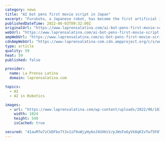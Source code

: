 ```yaml
---
category: news
title: "AI bot pens first movie script in Japan"
excerpt: "Furukoto, a Japanese robot, has become the first artificial intelligence machine to write a script for a short movie. “Boy Sprouted”, a 26-minute short, was unveiled at the Short Shorts Film Festival & Asia which this year explores the theme of meta-cinema."
publishedDateTime: 2022-06-03T09:32:00Z
originalUrl: "https://www.laprensalatina.com/ai-bot-pens-first-movie-script-in-japan/"
webUrl: "https://www.laprensalatina.com/ai-bot-pens-first-movie-script-in-japan/"
ampWebUrl: "https://www.laprensalatina.com/ai-bot-pens-first-movie-script-in-japan/amp/"
cdnAmpWebUrl: "https://www-laprensalatina-com.cdn.ampproject.org/c/s/www.laprensalatina.com/ai-bot-pens-first-movie-script-in-japan/amp/"
type: article
quality: 59
heat: 59
published: false

provider:
  name: La Prensa Latina
  domain: laprensalatina.com

topics:
  - AI
  - AI in Robotics

images:
  - url: "https://www.laprensalatina.com/wp-content/uploads/2022/06/1832ce2107b3ad00ae7948ce264b64f066fad019w-1024x540.jpg"
    width: 1024
    height: 540
    isCached: true

secured: "41auM7w7zCkDFbo7t3x1iF9uWjyHy6oJXUXHiV/pJWsFo6yVk8qKIvTw75FHTY/Gu69axLuU0fe40s1rDzspiVgpoZ76d3thE5RsiW6F/Dlrwnbcvqeh3sIsQqANXlWrJo7D6nCJVPJRkXOj1EYdhYUrLfeCFZAwx2C9gCCPMv7ipYJgqOL09EtwGQp/+d01itAVZ8rgUDUY8HPOhb27+Y/E1C90WCHUTlYeRv+0PI3STH+7PWDtsrFzwFWE4+PzuxTZEITItwJYt4vhjW1vZYXz1BoeubbRVID7e95MdT7jV2b+xTDR1/sIFCV1gUe4gqIKB9mn9y+4dlOwez3jB7kMzjmtCeJtuRMmwYs/H8k=;xWowU4Sy2RVQHlqTCboqzA=="
---
```


